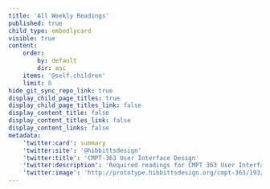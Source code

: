 ```yaml
---
title: 'All Weekly Readings'
published: true
child_type: embedlycard
visible: true
content:
    order:
        by: default
        dir: asc
    items: '@self.children'
    limit: 0
hide_git_sync_repo_link: true
display_child_page_titles: true
display_child_page_titles_link: false
display_content_title: false
display_content_titles_link: false
display_content_links: false
metadata:
    'twitter:card': summary
    'twitter:site': '@hibbittsdesign'
    'twitter:title': 'CMPT-363 User Interface Design'
    'twitter:description': 'Required readings for CMPT 363 User Interface Design at Simon Fraser University'
    'twitter:image': 'http://prototype.hibbittsdesign.org/cmpt-363/193/headerimage/8447615314_85ba7d2b70_o.jpg'
---
```


